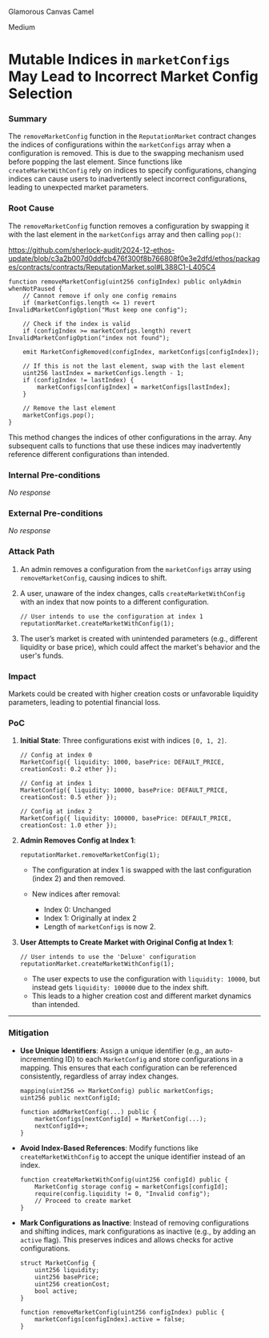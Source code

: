 Glamorous Canvas Camel

Medium

# Mutable Indices in `marketConfigs` May Lead to Incorrect Market Config Selection

### Summary

The `removeMarketConfig` function in the `ReputationMarket` contract changes the indices of configurations within the `marketConfigs` array when a configuration is removed. This is due to the swapping mechanism used before popping the last element. Since functions like `createMarketWithConfig` rely on indices to specify configurations, changing indices can cause users to inadvertently select incorrect configurations, leading to unexpected market parameters.

### Root Cause

The `removeMarketConfig` function removes a configuration by swapping it with the last element in the `marketConfigs` array and then calling `pop()`:

https://github.com/sherlock-audit/2024-12-ethos-update/blob/c3a2b007d0ddfcb476f300f8b766808f0e3e2dfd/ethos/packages/contracts/contracts/ReputationMarket.sol#L388C1-L405C4

```solidity
function removeMarketConfig(uint256 configIndex) public onlyAdmin whenNotPaused {
    // Cannot remove if only one config remains
    if (marketConfigs.length <= 1) revert InvalidMarketConfigOption("Must keep one config");

    // Check if the index is valid
    if (configIndex >= marketConfigs.length) revert InvalidMarketConfigOption("index not found");

    emit MarketConfigRemoved(configIndex, marketConfigs[configIndex]);

    // If this is not the last element, swap with the last element
    uint256 lastIndex = marketConfigs.length - 1;
    if (configIndex != lastIndex) {
        marketConfigs[configIndex] = marketConfigs[lastIndex];
    }

    // Remove the last element
    marketConfigs.pop();
}
```

This method changes the indices of other configurations in the array. Any subsequent calls to functions that use these indices may inadvertently reference different configurations than intended.


### Internal Pre-conditions

_No response_

### External Pre-conditions

_No response_

### Attack Path


1. An admin removes a configuration from the `marketConfigs` array using `removeMarketConfig`, causing indices to shift.
2. A user, unaware of the index changes, calls `createMarketWithConfig` with an index that now points to a different configuration.
   
   ```solidity
   // User intends to use the configuration at index 1
   reputationMarket.createMarketWithConfig(1);
   ```
   
3. The user’s market is created with unintended parameters (e.g., different liquidity or base price), which could affect the market's behavior and the user's funds.

### Impact

Markets could be created with higher creation costs or unfavorable liquidity parameters, leading to potential financial loss.

### PoC


1. **Initial State**: Three configurations exist with indices `[0, 1, 2]`.

   ```solidity
   // Config at index 0
   MarketConfig({ liquidity: 1000, basePrice: DEFAULT_PRICE, creationCost: 0.2 ether });
   
   // Config at index 1
   MarketConfig({ liquidity: 10000, basePrice: DEFAULT_PRICE, creationCost: 0.5 ether });
   
   // Config at index 2
   MarketConfig({ liquidity: 100000, basePrice: DEFAULT_PRICE, creationCost: 1.0 ether });
   ```

2. **Admin Removes Config at Index 1**:

   ```solidity
   reputationMarket.removeMarketConfig(1);
   ```

   - The configuration at index 1 is swapped with the last configuration (index 2) and then removed.
   - New indices after removal:

     - Index 0: Unchanged
     - Index 1: Originally at index 2
     - Length of `marketConfigs` is now 2.

3. **User Attempts to Create Market with Original Config at Index 1**:

   ```solidity
   // User intends to use the 'Deluxe' configuration
   reputationMarket.createMarketWithConfig(1);
   ```

   - The user expects to use the configuration with `liquidity: 10000`, but instead gets `liquidity: 100000` due to the index shift.
   - This leads to a higher creation cost and different market dynamics than intended.

---

### Mitigation


- **Use Unique Identifiers**: Assign a unique identifier (e.g., an auto-incrementing ID) to each `MarketConfig` and store configurations in a mapping. This ensures that each configuration can be referenced consistently, regardless of array index changes.

  ```solidity
  mapping(uint256 => MarketConfig) public marketConfigs;
  uint256 public nextConfigId;

  function addMarketConfig(...) public {
      marketConfigs[nextConfigId] = MarketConfig(...);
      nextConfigId++;
  }
  ```

- **Avoid Index-Based References**: Modify functions like `createMarketWithConfig` to accept the unique identifier instead of an index.

  ```solidity
  function createMarketWithConfig(uint256 configId) public {
      MarketConfig storage config = marketConfigs[configId];
      require(config.liquidity != 0, "Invalid config");
      // Proceed to create market
  }
  ```

- **Mark Configurations as Inactive**: Instead of removing configurations and shifting indices, mark configurations as inactive (e.g., by adding an `active` flag). This preserves indices and allows checks for active configurations.

  ```solidity
  struct MarketConfig {
      uint256 liquidity;
      uint256 basePrice;
      uint256 creationCost;
      bool active;
  }

  function removeMarketConfig(uint256 configIndex) public {
      marketConfigs[configIndex].active = false;
  }
  ```